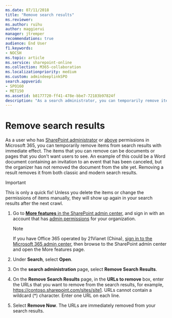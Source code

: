 ```yaml
---
ms.date: 07/11/2018
title: "Remove search results"
ms.reviewer: 
ms.author: ruihu
author: maggierui
manager: jtremper
recommendations: true
audience: End User
f1.keywords:
- NOCSH
ms.topic: article
ms.service: sharepoint-online
ms.collection: M365-collaboration
ms.localizationpriority: medium
ms.custom: admindeeplinkSPO
search.appverid:
- SPO160
- MET150
ms.assetid: b8177720-ff41-478e-bbe7-72183b97824f
description: "As a search administrator, you can temporarily remove items from the search results with immediate effect. These items can be documents, pages, or sites that you don't want users to see when they search."
---
```


# Remove search results

As a user who has [SharePoint administrator](/sharepoint/site-permissions#site-admins) or [above](/sharepoint/site-permissions) permissions in Microsoft 365, you can temporarily remove items from search results with immediate effect. The items that you can remove can be documents or pages that you don't want users to see. An example of this could be a Word document containing an invitation to an event that has been canceled, but the organizer has not removed the document from the site yet. Removing a result removes it from both classic and modern search results. 
  
> [!IMPORTANT]
>  This is only a quick fix! Unless you delete the items or change the permissions of items manually, they will show up again in your search results after the next crawl. 
  
1. Go to <a href="https://go.microsoft.com/fwlink/?linkid=2185077" target="_blank">**More features** in the SharePoint admin center</a>, and sign in with an account that has [admin permissions](./sharepoint-admin-role.md) for your organization.

   > [!NOTE]
   > If you have Office 365 operated by 21Vianet (China), [sign in to the Microsoft 365 admin center](https://go.microsoft.com/fwlink/p/?linkid=850627), then browse to the SharePoint admin center and open the More features page.
 
2. Under **Search**, select **Open**.
   
3. On the **search administration** page, select **Remove Search Results**.
    
4. On the **Remove Search Results** page, in the **URLs to remove** box, enter the URLs that you want to remove from the search results, for example, https://contoso.sharepoint.com/sites/site1. URLs cannot contain a wildcard (\*) character. Enter one URL on each line. 
    
5. Select **Remove Now**. The URLs are immediately removed from your search results.

